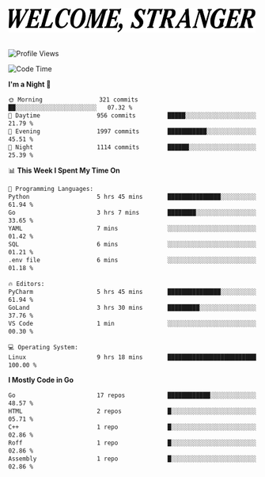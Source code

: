 <div>
  <picture>
    <source media="(prefers-color-scheme: dark)" srcset="./headers/welcome_white.png">
    <img alt="WELCOME, STRANGER" src="./headers/welcome.png" width="500">
  </picture>
</div>

<br>

![Profile Views](https://komarev.com/ghpvc/?username=darleet&color=blue)

<!--START_SECTION:waka-->
![Code Time](http://img.shields.io/badge/Code%20Time-766%20hrs%2044%20mins-blue)

**I'm a Night 🦉** 

```text
🌞 Morning                321 commits         ██░░░░░░░░░░░░░░░░░░░░░░░   07.32 % 
🌆 Daytime                956 commits         █████░░░░░░░░░░░░░░░░░░░░   21.79 % 
🌃 Evening                1997 commits        ███████████░░░░░░░░░░░░░░   45.51 % 
🌙 Night                  1114 commits        ██████░░░░░░░░░░░░░░░░░░░   25.39 % 
```


📊 **This Week I Spent My Time On** 

```text
💬 Programming Languages: 
Python                   5 hrs 45 mins       ███████████████░░░░░░░░░░   61.94 % 
Go                       3 hrs 7 mins        ████████░░░░░░░░░░░░░░░░░   33.65 % 
YAML                     7 mins              ░░░░░░░░░░░░░░░░░░░░░░░░░   01.42 % 
SQL                      6 mins              ░░░░░░░░░░░░░░░░░░░░░░░░░   01.21 % 
.env file                6 mins              ░░░░░░░░░░░░░░░░░░░░░░░░░   01.18 % 

🔥 Editors: 
PyCharm                  5 hrs 45 mins       ███████████████░░░░░░░░░░   61.94 % 
GoLand                   3 hrs 30 mins       █████████░░░░░░░░░░░░░░░░   37.76 % 
VS Code                  1 min               ░░░░░░░░░░░░░░░░░░░░░░░░░   00.30 % 

💻 Operating System: 
Linux                    9 hrs 18 mins       █████████████████████████   100.00 % 
```

**I Mostly Code in Go** 

```text
Go                       17 repos            ████████████░░░░░░░░░░░░░   48.57 % 
HTML                     2 repos             █░░░░░░░░░░░░░░░░░░░░░░░░   05.71 % 
C++                      1 repo              █░░░░░░░░░░░░░░░░░░░░░░░░   02.86 % 
Roff                     1 repo              █░░░░░░░░░░░░░░░░░░░░░░░░   02.86 % 
Assembly                 1 repo              █░░░░░░░░░░░░░░░░░░░░░░░░   02.86 % 
```




<!--END_SECTION:waka-->
